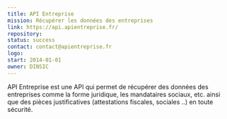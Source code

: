 ```yaml
---
title: API Entreprise
mission: Récupérer les données des entreprises
link: https://api.apientreprise.fr/
repository:
status: success
contact: contact@apientreprise.fr
logo:
start: 2014-01-01
owner: DINSIC
---
```


API Entreprise est une API qui permet de récupérer des données des entreprises comme la forme juridique, les mandataires sociaux, etc. ainsi que des pièces justificatives (attestations fiscales, sociales ..) en toute sécurité.
